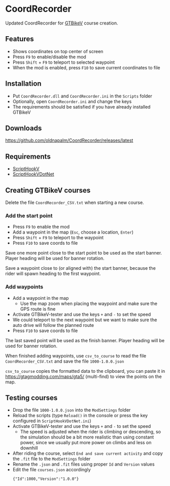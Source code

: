 # CoordRecorder

Updated CoordRecorder for [GTBikeV](https://www.gtbikev.com/) course creation.

## Features
- Shows coordinates on top center of screen
- Press `F9` to enable/disable the mod
- Press `Shift` + `F9` to teleport to selected waypoint
- When the mod is enabled, press `F10` to save current coordinates to file

## Installation
- Put `CoordRecorder.dll` and `CoordRecorder.ini` in the `Scripts` folder
- Optionally, open `CoordRecorder.ini` and change the keys
- The requirements should be satisfied if you have already installed GTBikeV

## Downloads
https://github.com/oldnapalm/CoordRecorder/releases/latest

## Requirements
- [ScriptHookV](http://www.dev-c.com/gtav/scripthookv/)
- [ScriptHookVDotNet](https://github.com/crosire/scripthookvdotnet/releases)

## Creating GTBikeV courses

Delete the file `CoordRecorder_CSV.txt` when starting a new course.

### Add the start point
- Press `F9` to enable the mod
- Add a waypoint in the map (`Esc`, choose a location, `Enter`)
- Press `Shift` + `F9` to teleport to the waypoint
- Press `F10` to save coords to file

Save one more point close to the start point to be used as the start banner. Player heading will be used for banner rotation.

Save a waypoint close to (or aligned with) the start banner, because the rider will spawn heading to the first waypoint.

### Add waypoints
- Add a waypoint in the map
  - Use the map zoom when placing the waypoint and make sure the GPS route is fine
- Activate GTBikeV-tester and use the keys `+` and `-` to set the speed
- We could teleport to the next waypoint but we want to make sure the auto drive will follow the planned route
- Press `F10` to save coords to file

The last saved point will be used as the finish banner. Player heading will be used for banner rotation.

When finished adding waypoints, use `csv_to_course` to read the file `CoordRecorder_CSV.txt` and save the file `1000-1.0.0.json`

`csv_to_course` copies the formatted data to the clipboard, you can paste it in https://gtagmodding.com/maps/gta5/ (multi-find) to view the points on the map.

## Testing courses

- Drop the file `1000-1.0.0.json` into the `ModSettings` folder
- Reload the scripts (type `Reload()` in the console or press the key configured in `ScriptHookVDotNet.ini`)
- Activate GTBikeV-tester and use the keys `+` and `-` to set the speed
  - The speed is adjusted when the rider is climbing or descending, so the simulation should be a bit more realistic than using constant power, since we usually put more power on climbs and less on downhill
- After riding the course, select `End and save current activity` and copy the `.fit` file to the `ModSettings` folder
- Rename the `.json` and `.fit` files using proper `Id` and `Version` values
- Edit the file `courses.json` accordingly
  ```
  {"Id":1000,"Version":"1.0.0"}
  ```
